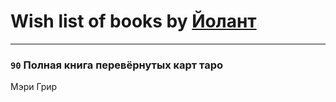 # Wish list of books by [Йолант](https://plus.google.com/104690883692185089260)
---

### `90` Полная книга перевёрнутых карт таро
Мэри Грир

